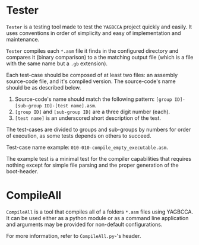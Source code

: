 # Tester
`Tester` is a testing tool made to test the `YAGBCCA` project quickly and easily. It uses conventions in order of simplicity and easy of implementation and maintenance.

`Tester` compiles each `*.asm` file it finds in the configured directory and compares it (binary comparison) to a the matching output file (which is a file with the same name but a `.gb` extension).

Each test-case should be composed of at least two files: an assembly source-code file, and it's compiled version. The source-code's name should be as described below.

1. Source-code's name should match the following pattern: `[group ID]-[sub-group ID]-[test name].asm`.
1. `[group ID]` and `[sub-group ID]` are a three digit number (each).
1. `[test name]` is an underscored short description of the test.

The test-cases are divided to groups and  sub-groups by numbers for order of execution, as some tests depends on others to succeed.

Test-case name example: `010-010-compile_empty_executable.asm`.

The example test is a minimal test for the compiler capabilities that requires nothing except for simple file parsing and the proper generation of the boot-header.

# CompileAll

`CompileAll` is a tool that compiles all of a folders `*.asm` files using YAGBCCA.
It can be used either as a python module or as a command line application and arguments may be provided for non-default configurations.

For more information, refer to `CompileAll.py`-'s header.
